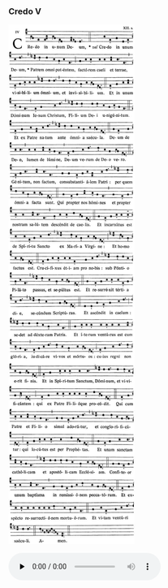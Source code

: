 ### Credo V

![](images/credo-v.jpg)

<audio src="https://storage.googleapis.com/kyriale/djc_credo_05_mp3.mp3" preload="none" controls="controls"></audio>

